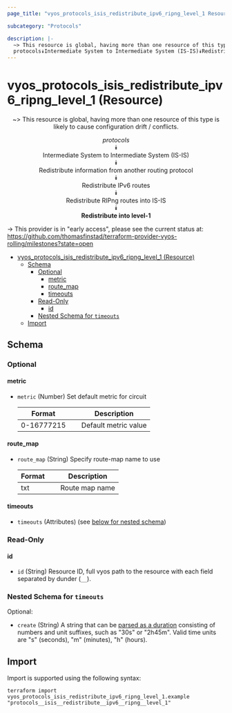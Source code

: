 ```yaml
---
page_title: "vyos_protocols_isis_redistribute_ipv6_ripng_level_1 Resource - vyos"

subcategory: "Protocols"

description: |-
  ~> This resource is global, having more than one resource of this type is likely to cause configuration drift / conflicts.
  protocols⯯Intermediate System to Intermediate System (IS-IS)⯯Redistribute information from another routing protocol⯯Redistribute IPv6 routes⯯Redistribute RIPng routes into IS-IS⯯Redistribute into level-1
---
```


# vyos_protocols_isis_redistribute_ipv6_ripng_level_1 (Resource)
<center>

~> This resource is global, having more than one resource of this type is likely to cause configuration drift / conflicts.

*protocols*  
⯯  
Intermediate System to Intermediate System (IS-IS)  
⯯  
Redistribute information from another routing protocol  
⯯  
Redistribute IPv6 routes  
⯯  
Redistribute RIPng routes into IS-IS  
⯯  
**Redistribute into level-1**


</center>

-> This provider is in "early access", please see the current status at: https://github.com/thomasfinstad/terraform-provider-vyos-rolling/milestones?state=open

<!--TOC-->

- [vyos_protocols_isis_redistribute_ipv6_ripng_level_1 (Resource)](#vyos_protocols_isis_redistribute_ipv6_ripng_level_1-resource)
  - [Schema](#schema)
    - [Optional](#optional)
      - [metric](#metric)
      - [route_map](#route_map)
      - [timeouts](#timeouts)
    - [Read-Only](#read-only)
      - [id](#id)
    - [Nested Schema for `timeouts`](#nested-schema-for-timeouts)
  - [Import](#import)

<!--TOC-->

<!-- schema generated by tfplugindocs -->
## Schema

### Optional

#### metric
- `metric` (Number) Set default metric for circuit

    |  Format      &emsp;|  Description           |
    |--------------|------------------------|
    |  0-16777215  &emsp;|  Default metric value  |
#### route_map
- `route_map` (String) Specify route-map name to use

    |  Format  &emsp;|  Description     |
    |----------|------------------|
    |  txt     &emsp;|  Route map name  |
#### timeouts
- `timeouts` (Attributes) (see [below for nested schema](#nestedatt--timeouts))

### Read-Only

#### id
- `id` (String) Resource ID, full vyos path to the resource with each field separated by dunder (`__`).

<a id="nestedatt--timeouts"></a>
### Nested Schema for `timeouts`

Optional:

- `create` (String) A string that can be [parsed as a duration](https://pkg.go.dev/time#ParseDuration) consisting of numbers and unit suffixes, such as &#34;30s&#34; or &#34;2h45m&#34;. Valid time units are &#34;s&#34; (seconds), &#34;m&#34; (minutes), &#34;h&#34; (hours).

## Import

Import is supported using the following syntax:

```shell
terraform import vyos_protocols_isis_redistribute_ipv6_ripng_level_1.example "protocols__isis__redistribute__ipv6__ripng__level_1"
```
